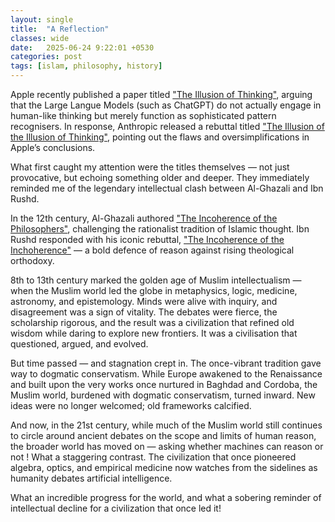```yaml
---
layout: single
title:  "A Reflection"
classes: wide
date:   2025-06-24 9:22:01 +0530
categories: post
tags: [islam, philosophy, history]
---
```

<p>
Apple recently published a paper titled <a href="https://machinelearning.apple.com/research/illusion-of-thinking">"The Illusion of Thinking"</a>, arguing that the Large Langue Models (such as ChatGPT) do not actually engage in human-like thinking but merely function as sophisticated pattern recognisers. In response, Anthropic released a rebuttal titled <a href="https://arxiv.org/html/2506.09250v1">"The Illusion of the Illusion of Thinking"</a>, pointing out the flaws and oversimplifications in Apple’s conclusions.
</p><p>
What first caught my attention were the titles themselves — not just provocative, but echoing something older and deeper. They immediately reminded me of the legendary intellectual clash between Al-Ghazali and Ibn Rushd. 
</p><p>
In the 12th century, Al-Ghazali authored <a href="https://en.wikipedia.org/wiki/The_Incoherence_of_the_Philosophers">"The Incoherence of the Philosophers"</a>, challenging the rationalist tradition of Islamic thought. Ibn Rushd responded with his iconic rebuttal, <a href="https://en.wikipedia.org/wiki/The_Incoherence_of_the_Incoherence">"The Incoherence of the Inchoherence"</a> — a bold defence of reason against rising theological orthodoxy.
</p><p>
8th to 13th century marked the golden age of Muslim intellectualism — when the Muslim world led the globe in metaphysics, logic, medicine, astronomy, and epistemology. Minds were alive with inquiry, and disagreement was a sign of vitality. The debates were fierce, the scholarship rigorous, and the result was a civilization that refined old wisdom while daring to explore new frontiers. It was a civilisation that questioned, argued, and evolved. 
</p><p>
But time passed — and stagnation crept in. The once-vibrant tradition gave way to dogmatic conservatism. While Europe awakened to the Renaissance and built upon the very works once nurtured in Baghdad and Cordoba, the Muslim world, burdened with dogmatic conservatism, turned inward. New ideas were no longer welcomed; old frameworks calcified.
</p><p>
And now, in the 21st century, while much of the Muslim world still continues to circle around ancient debates on the scope and limits of human reason, the broader world has moved on — asking whether machines can reason or not ! What a staggering contrast. The civilization that once pioneered algebra, optics, and empirical medicine now watches from the sidelines as humanity debates artificial intelligence.
</p><p>
What an incredible progress for the world, and what a sobering reminder of intellectual decline for a civilization that once led it!
</p>

  <img href="/assets/post_images/final.png" />

  

